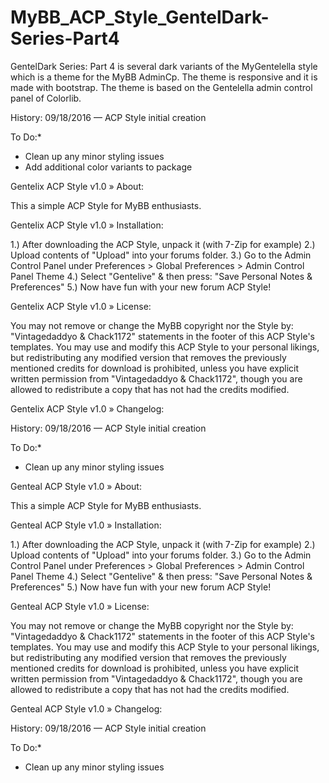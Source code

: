 # MyBB_ACP_Style_GentelDark-Series-Part4

GentelDark Series: Part 4 is several dark variants of the MyGentelella style which is a theme for the MyBB AdminCp. The theme is responsive and it is made with bootstrap. The theme is based on the Gentelella admin control panel of Colorlib.

History:
09/18/2016 — ACP Style initial creation

To Do:*
* Clean up any minor styling issues
* Add additional color variants to package


Gentelix ACP Style v1.0
» About:

This a simple ACP Style for MyBB enthusiasts.

Gentelix ACP Style v1.0
» Installation:

1.) After downloading the ACP Style, unpack it (with 7-Zip for example)
2.) Upload contents of "Upload" into your forums folder.
3.) Go to the Admin Control Panel under Preferences > Global Preferences > Admin Control Panel Theme
4.) Select "Gentelive" & then press: "Save Personal Notes & Preferences"
5.) Now have fun with your new forum ACP Style!


Gentelix ACP Style v1.0
» License:

You may not remove or change the MyBB copyright nor the Style by: "Vintagedaddyo & Chack1172" statements in the footer of this ACP Style's templates. You may use and modify this ACP Style to your personal likings, but redistributing any modified version that removes the previously mentioned credits for download is prohibited, unless you have explicit written permission from "Vintagedaddyo & Chack1172", though you are allowed to redistribute a copy that has not had the credits modified.


Gentelix ACP Style v1.0
» Changelog:

History:
09/18/2016 — ACP Style initial creation

To Do:*
* Clean up any minor styling issues



Genteal ACP Style v1.0
» About:

This a simple ACP Style for MyBB enthusiasts.

Genteal ACP Style v1.0
» Installation:

1.) After downloading the ACP Style, unpack it (with 7-Zip for example)
2.) Upload contents of "Upload" into your forums folder.
3.) Go to the Admin Control Panel under Preferences > Global Preferences > Admin Control Panel Theme
4.) Select "Gentelive" & then press: "Save Personal Notes & Preferences"
5.) Now have fun with your new forum ACP Style!


Genteal ACP Style v1.0
» License:

You may not remove or change the MyBB copyright nor the Style by: "Vintagedaddyo & Chack1172" statements in the footer of this ACP Style's templates. You may use and modify this ACP Style to your personal likings, but redistributing any modified version that removes the previously mentioned credits for download is prohibited, unless you have explicit written permission from "Vintagedaddyo & Chack1172", though you are allowed to redistribute a copy that has not had the credits modified.


Genteal ACP Style v1.0
» Changelog:

History:
09/18/2016 — ACP Style initial creation

To Do:*
* Clean up any minor styling issues
